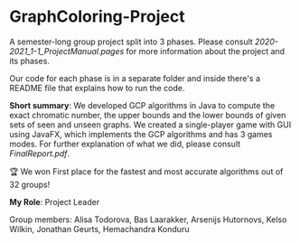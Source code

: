 # GraphColoring-Project
A semester-long group project split into 3 phases. Please consult _2020-2021_1-1_ProjectManual.pages_ for more information about the project and its phases. 

Our code for each phase is in a separate folder and inside there's a README file that explains how to run the code.

**Short summary**: We developed GCP algorithms in Java to compute the exact chromatic number, the upper bounds and the lower bounds of given sets of seen and unseen graphs. We created a single-player game with GUI using JavaFX, which implements the GCP algorithms and has 3 games modes.
For further explanation of what we did, please consult _FinalReport.pdf_.

🏆 We won First place for the fastest and most accurate algorithms out of 32 groups!

**My Role**: Project Leader

Group members: Alisa Todorova, Bas Laarakker, Arsenijs Hutornovs, Kelso Wilkin, Jonathan Geurts, Hemachandra Konduru 

